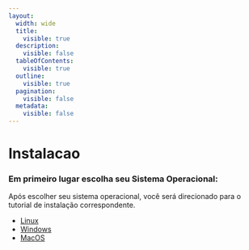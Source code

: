 ```yaml
---
layout:
  width: wide
  title:
    visible: true
  description:
    visible: false
  tableOfContents:
    visible: true
  outline:
    visible: true
  pagination:
    visible: false
  metadata:
    visible: false
---
```


# Instalacao

### Em primeiro lugar escolha seu Sistema Operacional:

Após escolher seu sistema operacional, você será direcionado para o tutorial de instalação correspondente.

* [Linux](instalacao-linux.md)
* [Windows](instalacao-windows.md)
* [MacOS](instalacao-macos.md)
